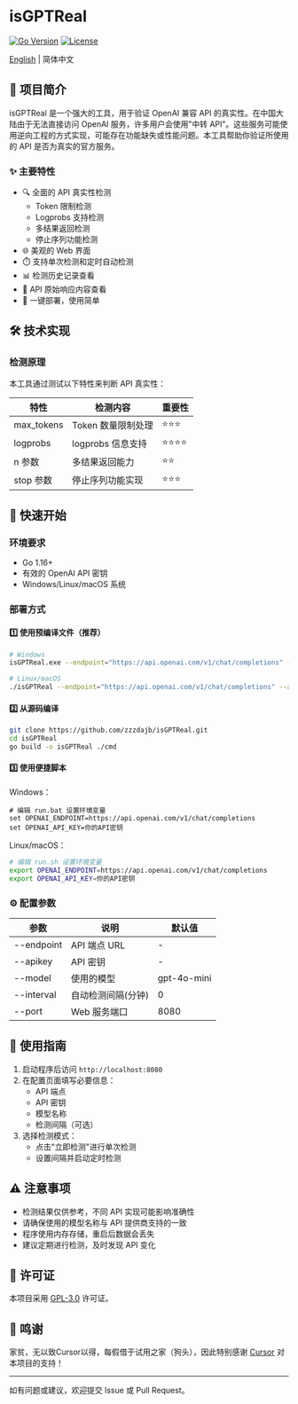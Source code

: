 # isGPTReal

[![Go Version](https://img.shields.io/badge/Go-1.16%2B-blue)](https://golang.org/)
[![License](https://img.shields.io/badge/License-GPL--3.0-green)](LICENSE)

[English](README_EN.md) | 简体中文

## 📝 项目简介

isGPTReal 是一个强大的工具，用于验证 OpenAI 兼容 API 的真实性。在中国大陆由于无法直接访问 OpenAI 服务，许多用户会使用"中转 API"。这些服务可能使用逆向工程的方式实现，可能存在功能缺失或性能问题。本工具帮助你验证所使用的 API 是否为真实的官方服务。

### ✨ 主要特性

- 🔍 全面的 API 真实性检测
  - Token 限制检测
  - Logprobs 支持检测
  - 多结果返回检测
  - 停止序列功能检测
- 🌐 美观的 Web 界面
- ⏱️ 支持单次检测和定时自动检测
- 📊 检测历史记录查看
- 🔬 API 原始响应内容查看
- 🚀 一键部署，使用简单

## 🛠️ 技术实现

### 检测原理

本工具通过测试以下特性来判断 API 真实性：

| 特性 | 检测内容 | 重要性 |
|------|---------|--------|
| max_tokens | Token 数量限制处理 | ⭐⭐⭐ |
| logprobs | logprobs 信息支持 | ⭐⭐⭐⭐ |
| n 参数 | 多结果返回能力 | ⭐⭐ |
| stop 参数 | 停止序列功能实现 | ⭐⭐⭐ |

## 🚀 快速开始

### 环境要求

- Go 1.16+
- 有效的 OpenAI API 密钥
- Windows/Linux/macOS 系统

### 部署方式

#### 1️⃣ 使用预编译文件（推荐）

```bash
# Windows
isGPTReal.exe --endpoint="https://api.openai.com/v1/chat/completions" --apikey="你的API密钥" --model="gpt-4o-mini"

# Linux/macOS
./isGPTReal --endpoint="https://api.openai.com/v1/chat/completions" --apikey="你的API密钥" --model="gpt-4o-mini"
```

#### 2️⃣ 从源码编译

```bash
git clone https://github.com/zzzdajb/isGPTReal.git
cd isGPTReal
go build -o isGPTReal ./cmd
```

#### 3️⃣ 使用便捷脚本

Windows：
```batch
# 编辑 run.bat 设置环境变量
set OPENAI_ENDPOINT=https://api.openai.com/v1/chat/completions
set OPENAI_API_KEY=你的API密钥
```

Linux/macOS：
```bash
# 编辑 run.sh 设置环境变量
export OPENAI_ENDPOINT=https://api.openai.com/v1/chat/completions
export OPENAI_API_KEY=你的API密钥
```

### ⚙️ 配置参数

| 参数 | 说明 | 默认值 |
|------|------|--------|
| --endpoint | API 端点 URL | - |
| --apikey | API 密钥 | - |
| --model | 使用的模型 | gpt-4o-mini |
| --interval | 自动检测间隔(分钟) | 0 |
| --port | Web 服务端口 | 8080 |

## 📖 使用指南

1. 启动程序后访问 `http://localhost:8080`
2. 在配置页面填写必要信息：
   - API 端点
   - API 密钥
   - 模型名称
   - 检测间隔（可选）
3. 选择检测模式：
   - 点击"立即检测"进行单次检测
   - 设置间隔并启动定时检测

## ⚠️ 注意事项

- 检测结果仅供参考，不同 API 实现可能影响准确性
- 请确保使用的模型名称与 API 提供商支持的一致
- 程序使用内存存储，重启后数据会丢失
- 建议定期进行检测，及时发现 API 变化

## 📄 许可证

本项目采用 [GPL-3.0](LICENSE) 许可证。

## 🙏 鸣谢

家贫，无以致Cursor以得，每假借于试用之家（狗头），因此特别感谢 [Cursor](https://cursor.sh/) 对本项目的支持！

---

如有问题或建议，欢迎提交 Issue 或 Pull Request。